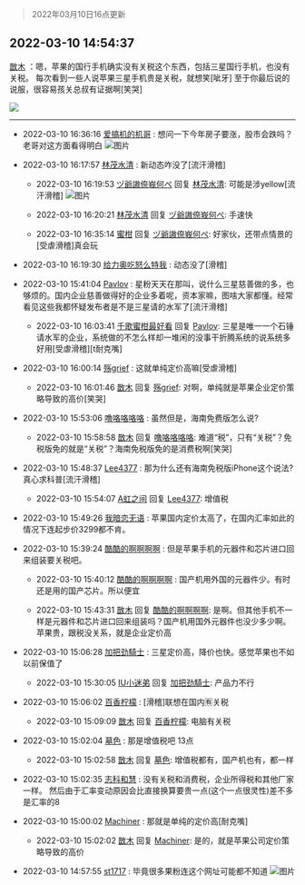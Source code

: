 > 2022年03月10日16点更新
<link rel="stylesheet" href="https://cdn.jsdelivr.net/gh/taotie6/sampleJSON@main/css/photo_show.css">
<meta name="referrer" content="no-referrer" />


 ## 2022-03-10 14:54:37 

 [㪚木](https://www.coolapk.com/feed/34147332?shareKey=M2U0OGI4ZTY2M2EwNjIyOWExZjM~) ：嗯，苹果的国行手机确实没有关税这个东西，包括三星国行手机，也没有关税。
每次看到一些人说苹果三星手机贵是关税，就想笑[呲牙]
至于你最后说的说服，很容易孩关总叔有证据啊[笑哭] 

<div class="album">
<img class="img-item" src="https://image.coolapk.com/feed/2022/0310/14/1081091_b35558e2_5276_7919_669@1080x1453.jpeg" />
</div>

 ------- 

- 2022-03-10 16:36:16 [爱搞机的机哥](uid=3046370) : 想问一下今年房子要涨，股市会跌吗？老哥对这方面看得明白 ![图片](https://image.coolapk.com/feed/2022/0310/16/3046370_d58f583b_1375_7772_174@1080x2340.jpeg)

- 2022-03-10 16:17:57 [林茂水清](uid=2077614) : 新动态咋没了[流汗滑稽] 

    - 2022-03-10 16:19:53 [ヅ爺謸倷峩何ぺ](uid=11968954) 回复 [林茂水清](uid=2077614): 可能是涉yellow[流汗滑稽] ![图片](https://image.coolapk.com/feed/2022/0310/16/11968954_4133e2a7_0392_3976_439@1080x2400.jpeg)

    - 2022-03-10 16:20:21 [林茂水清](uid=2077614) 回复 [ヅ爺謸倷峩何ぺ](uid=11968954): 手速快 

    - 2022-03-10 16:35:14 [蜜柑](uid=1097842) 回复 [ヅ爺謸倷峩何ぺ](uid=11968954): 好家伙，还带点情景的[受虐滑稽]真会玩 

- 2022-03-10 16:19:30 [给力奥吃怒么特我](uid=3878354) : 动态没了[滑稽] 

- 2022-03-10 15:41:04 [Pavlov](uid=3464718) : 星粉天天在那叫，说什么三星慈善做的多，也够烦的。国内企业慈善做得好的企业多着呢，资本家嘛，图啥大家都懂。经常看见这些我都怀疑发布者是不是三星请的水军了[流汗滑稽] 

    - 2022-03-10 16:03:41 [千歌蜜柑最好看](uid=1256624) 回复 [Pavlov](uid=3464718): 三星是唯一一个石锤请水军的企业，系统做的不怎么样却一堆闲的没事干折腾系统的说系统多好用[受虐滑稽][t耐克嘴] 

- 2022-03-10 16:00:14 [殇grief](uid=4392516) : 这就单纯定价高嘛[受虐滑稽] 

    - 2022-03-10 16:01:46 [㪚木](uid=1081091) 回复 [殇grief](uid=4392516): 对啊，单纯就是苹果企业定价策略导致的高价[笑哭] 

- 2022-03-10 15:53:06 [噜咯咯咯咯](uid=2813436) : 虽然但是，海南免费版怎么说? 

    - 2022-03-10 15:58:58 [㪚木](uid=1081091) 回复 [噜咯咯咯咯](uid=2813436): 难道“税”，只有“关税”？免税版免的就是“关税”？海南免税版免的是消费税啊[笑哭] 

- 2022-03-10 15:48:37 [Lee4377](uid=17478447) : 那为什么还有海南免税版iPhone这个说法?
真心求科普[流汗滑稽] 

    - 2022-03-10 15:54:07 [A虹之间](uid=847312) 回复 [Lee4377](uid=17478447): 增值税 

- 2022-03-10 15:49:26 [我暗恋无语](uid=629065) : 苹果国内定价太高了，在国内汇率如此的情况下连起步价3299都不肯。 

- 2022-03-10 15:39:24 [酷酷的啊啊啊啊](uid=1940860) : 但是苹果手机的元器件和芯片进口回来组装要关税吧。 

    - 2022-03-10 15:40:12 [酷酷的啊啊啊啊](uid=1940860) : 国产机用外国的元器件少。有时还是用的国产芯片。所以便宜 

    - 2022-03-10 15:43:31 [㪚木](uid=1081091) 回复 [酷酷的啊啊啊啊](uid=1940860): 是啊。但其他手机不一样是元器件和芯片进口回来组装吗？国产机用国外元器件也没少多少啊。苹果贵，跟税没关系，就是企业定价高 

- 2022-03-10 15:06:28 [加把劲騎士](uid=647149) : 三星定价高，降价也快。感觉苹果也不如以前保值了 

    - 2022-03-10 15:30:05 [IU小迷弟](uid=2571083) 回复 [加把劲騎士](uid=647149): 产品力不行 

- 2022-03-10 15:06:02 [百香柠檬](uid=2068085) : [滑稽]联想在国内🈶关税 

    - 2022-03-10 15:09:09 [㪚木](uid=1081091) 回复 [百香柠檬](uid=2068085): 电脑有关税 

- 2022-03-10 15:02:04 [墓色](uid=1503668) : 那是增值税吧 13点 

    - 2022-03-10 15:02:58 [㪚木](uid=1081091) 回复 [墓色](uid=1503668): 增值税都有，国产机也有，都一样 

- 2022-03-10 15:02:35 [志科和慧](uid=1503956) : 没有关税和消费税，企业所得税和其他厂家一样。
然后由于汇率变动原因会比直接换算要贵一点(这个一点很灵性)差不多是汇率的8 

- 2022-03-10 15:00:02 [Machiner](uid=3114536) : 那就是单纯的定价高[耐克嘴] 

    - 2022-03-10 15:02:02 [㪚木](uid=1081091) 回复 [Machiner](uid=3114536): 是的，就是苹果公司定价策略导致的高价 

- 2022-03-10 14:57:55 [st1717](uid=1303467) : 毕竟很多果粉连这个网址可能都不知道 ![图片](https://image.coolapk.com/feed/2022/0310/14/1303467_8ce84572_5441_3326_323@428x420.jpeg)

